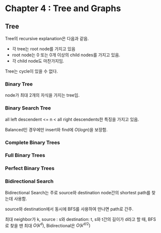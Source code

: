 # Chapter 4 : Tree and Graphs

## Tree

Tree의 recursive explanation은 다음과 같음.

- 각 tree는 root node를 가지고 있음
- root node는 0 또는 0개 이상의 child nodes를 가지고 있음.
- 각 child node도 마찬가지임.

 Tree는 cycle이 있을 수 없다.



### Binary Tree

node가 최대 2개의 자식을 가지는 tree임.



### Binary Search Tree

all left descendent <= n < all right descendents한 특징을 가지고 있음.

Balanced인 경우에만 insert와 find에 $O(logn)$을 보장함.



### Complete Binary Trees



### Full Binary Trees



### Perfect Binary Trees



### Bidirectional Search

Bidirectional Search는 주로 source와 destination node간의 shortest path를 찾는데 사용함.

source와 destination에서 동시에 BFS를 사용하여 만나면 path로 간주.

최대 neighbor가 k, source : s와 destination: t, s와 t간의 길이가 d라고 할 때, BFS로 찾을 땐 최대 $O(k^d)$, Bidirectional은 $O(k^{d/2})$






​	